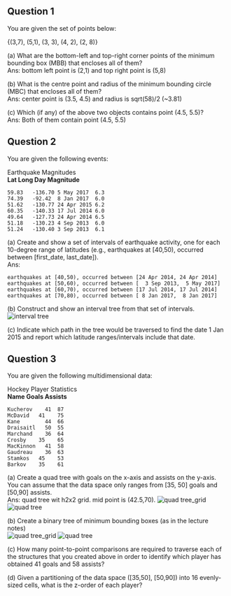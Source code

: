 ## Question 1
You are given the set of points below:

{(3,7), (5,1), (3, 3), (4, 2), (2, 8)}

(a) What are the bottom-left and top-right corner points of the minimum bounding box (MBB) that encloses all of them?<br>
Ans: bottom left point is (2,1) and top right point is (5,8)

(b) What is the centre point and radius of the minimum bounding circle (MBC) that encloses all of them?<br>
Ans: center point is (3.5, 4.5) and radius is sqrt(58)/2 (~3.81)

(c) Which (if any) of the above two objects contains point (4.5, 5.5)?<br>
Ans: Both of them contain point (4.5, 5.5)

## Question 2
You are given the following events:

Earthquake Magnitudes<br>
**Lat	Long	Day	Magnitude**
```
59.83	-136.70	5 May 2017	6.3
74.39	-92.42	8 Jan 2017	6.0
51.62	-130.77	24 Apr 2015	6.2
60.35	-140.33	17 Jul 2014	6.0
49.64	-127.73	24 Apr 2014	6.5
51.18	-130.23	4 Sep 2013	6.0
51.24	-130.40	3 Sep 2013	6.1
```

(a) Create and show a set of intervals of earthquake activity, one for each 10-degree range of latitudes (e.g., 
earthquakes at [40,50), occurred between [first_date, last_date]).<br>
Ans:
```
earthquakes at [40,50), occurred between [24 Apr 2014, 24 Apr 2014]
earthquakes at [50,60), occurred between [	3 Sep 2013,  5 May 2017]
earthquakes at [60,70), occurred between [17 Jul 2014, 17 Jul 2014]
earthquakes at [70,80), occurred between [ 8 Jan 2017,  8 Jan 2017]
```

(b) Construct and show an interval tree from that set of intervals.<br>
![interval tree](https://github.com/SiRumCz/CSC_501_Quizzes/blob/master/img/quiz3_q2_interval_tree.png)

(c) Indicate which path in the tree would be traversed to find the date 1 Jan 2015 and report which latitude 
ranges/intervals include that date.<br>

## Question 3
You are given the following multidimensional data:

Hockey Player Statistics<br>
**Name	Goals	Assists**
```
Kucherov	41	87
McDavid	  41	75
Kane	    44	66
Draisaitl	50	55
Marchand	36	64
Crosby	  35	65
MacKinnon	41	58
Gaudreau	36	63
Stamkos	  45	53
Barkov	  35	61
```

(a) Create a quad tree with goals on the x-axis and assists on the y-axis. You can assume that the data space only ranges 
from [35, 50] goals and [50,90] assists.<br>
Ans:
quad tree wit h2x2 grid. mid point is (42.5,70).
![quad tree_grid](https://github.com/SiRumCz/CSC_501_Quizzes/blob/master/img/quiz3_q3.png)
![quad tree](https://github.com/SiRumCz/CSC_501_Quizzes/blob/master/img/quiz3_q3_tree.png)

(b) Create a binary tree of minimum bounding boxes (as in the lecture notes)<br>
![quad tree_grid](https://github.com/SiRumCz/CSC_501_Quizzes/blob/master/img/quiz3_q3_mbbs.png)
![quad tree](https://github.com/SiRumCz/CSC_501_Quizzes/blob/master/img/quiz3_q3_mbbs_tree.png)


(c) How many point-to-point comparisons are required to traverse each of the structures that you created above in order 
to identify which player has obtained 41 goals and 58 assists?<br>


(d) Given a partitioning of the data space ([35,50], [50,90]) into 16 evenly-sized cells, what is the z-order of each 
player?<br>


